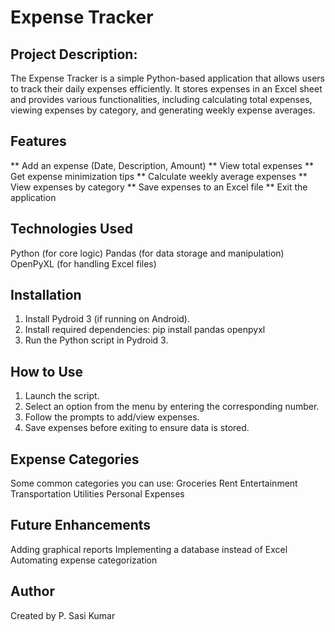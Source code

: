 # Expense Tracker

## Project Description:
The Expense Tracker is a simple Python-based application 
that allows users to track their daily expenses efficiently. 
It stores expenses in an Excel sheet and provides various 
functionalities, including calculating total expenses, viewing 
expenses by category, and generating weekly expense averages.

## Features
** Add an expense (Date, Description, Amount)
** View total expenses
** Get expense minimization tips
** Calculate weekly average expenses
** View expenses by category
** Save expenses to an Excel file
** Exit the application

## Technologies Used
Python (for core logic)
Pandas (for data storage and manipulation)
OpenPyXL (for handling Excel files)

## Installation
1. Install Pydroid 3 (if running on Android).
2. Install required dependencies:
   pip install pandas openpyxl
3. Run the Python script in Pydroid 3.

## How to Use
1. Launch the script.
2. Select an option from the menu by entering the corresponding number.
3. Follow the prompts to add/view expenses.
4. Save expenses before exiting to ensure data is stored.

## Expense Categories
Some common categories you can use:
Groceries
Rent
Entertainment
Transportation
Utilities
Personal Expenses

## Future Enhancements
Adding graphical reports
Implementing a database instead of Excel
Automating expense categorization


## Author

Created by P. Sasi Kumar 

